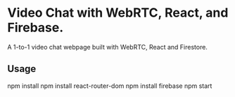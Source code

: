 # Video Chat with WebRTC, React, and Firebase.

A 1-to-1 video chat webpage built with WebRTC, React and Firestore.

## Usage

npm install
npm install react-router-dom
npm install firebase
npm start
```
